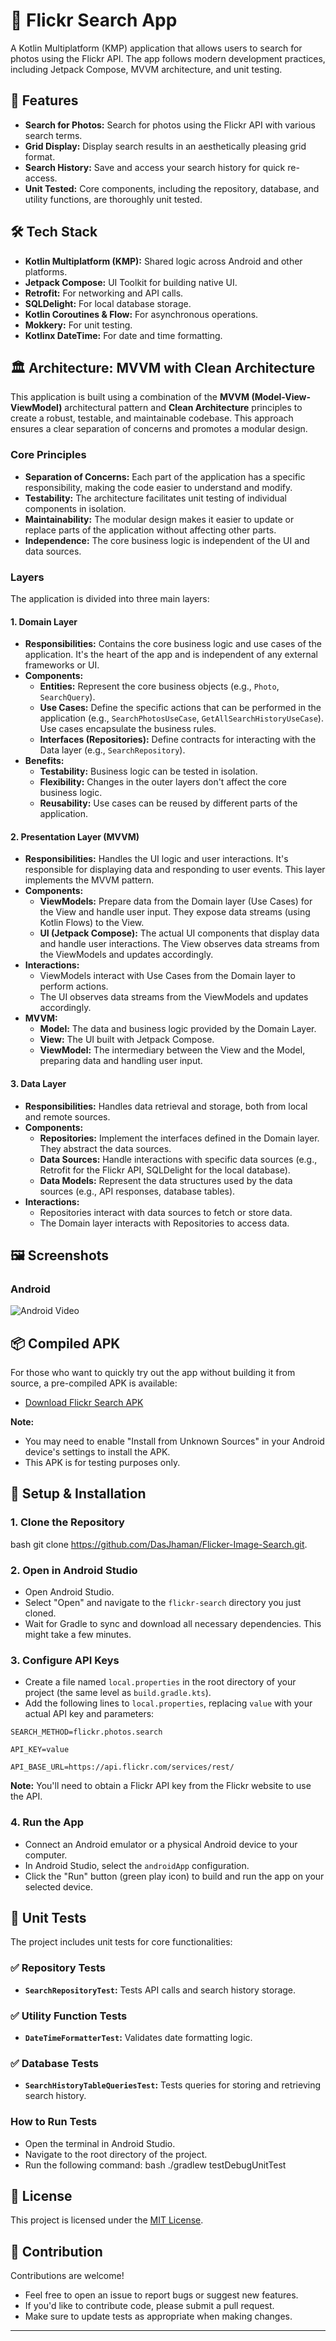 # 📸 Flickr Search App

A Kotlin Multiplatform (KMP) application that allows users to search for photos using the Flickr API. The app follows modern development practices, including Jetpack Compose, MVVM architecture, and unit testing.

## 🚀 Features

-   **Search for Photos:** Search for photos using the Flickr API with various search terms.
-   **Grid Display:** Display search results in an aesthetically pleasing grid format.
-   **Search History:** Save and access your search history for quick re-access.
-   **Unit Tested:** Core components, including the repository, database, and utility functions, are thoroughly unit tested.

## 🛠️ Tech Stack

-   **Kotlin Multiplatform (KMP):** Shared logic across Android and other platforms.
-   **Jetpack Compose:** UI Toolkit for building native UI.
-   **Retrofit:** For networking and API calls.
-   **SQLDelight:** For local database storage.
-   **Kotlin Coroutines & Flow:** For asynchronous operations.
-   **Mokkery:** For unit testing.
-   **Kotlinx DateTime:** For date and time formatting.

## 🏛️ Architecture: MVVM with Clean Architecture

This application is built using a combination of the **MVVM (Model-View-ViewModel)** architectural pattern and **Clean Architecture** principles to create a robust, testable, and maintainable codebase. This approach ensures a clear separation of concerns and promotes a modular design.

### Core Principles

-   **Separation of Concerns:** Each part of the application has a specific responsibility, making the code easier to understand and modify.
-   **Testability:** The architecture facilitates unit testing of individual components in isolation.
-   **Maintainability:** The modular design makes it easier to update or replace parts of the application without affecting other parts.
-   **Independence:** The core business logic is independent of the UI and data sources.

### Layers

The application is divided into three main layers:

#### 1. Domain Layer

-   **Responsibilities:** Contains the core business logic and use cases of the application. It's the heart of the app and is independent of any external frameworks or UI.
-   **Components:**
    -   **Entities:** Represent the core business objects (e.g., `Photo`, `SearchQuery`).
    -   **Use Cases:** Define the specific actions that can be performed in the application (e.g., `SearchPhotosUseCase`, `GetAllSearchHistoryUseCase`). Use cases encapsulate the business rules.
    -   **Interfaces (Repositories):** Define contracts for interacting with the Data layer (e.g., `SearchRepository`).
-   **Benefits:**
    -   **Testability:** Business logic can be tested in isolation.
    -   **Flexibility:** Changes in the outer layers don't affect the core business logic.
    -   **Reusability:** Use cases can be reused by different parts of the application.

#### 2. Presentation Layer (MVVM)

-   **Responsibilities:** Handles the UI logic and user interactions. It's responsible for displaying data and responding to user events. This layer implements the MVVM pattern.
-   **Components:**
    -   **ViewModels:** Prepare data from the Domain layer (Use Cases) for the View and handle user input. They expose data streams (using Kotlin Flows) to the View.
    -   **UI (Jetpack Compose):** The actual UI components that display data and handle user interactions. The View observes data streams from the ViewModels and updates accordingly.
-   **Interactions:**
    -   ViewModels interact with Use Cases from the Domain layer to perform actions.
    -   The UI observes data streams from the ViewModels and updates accordingly.
- **MVVM:**
    - **Model:** The data and business logic provided by the Domain Layer.
    - **View:** The UI built with Jetpack Compose.
    - **ViewModel:** The intermediary between the View and the Model, preparing data and handling user input.

#### 3. Data Layer

-   **Responsibilities:** Handles data retrieval and storage, both from local and remote sources.
-   **Components:**
    -   **Repositories:** Implement the interfaces defined in the Domain layer. They abstract the data sources.
    -   **Data Sources:** Handle interactions with specific data sources (e.g., Retrofit for the Flickr API, SQLDelight for the local database).
    -   **Data Models:** Represent the data structures used by the data sources (e.g., API responses, database tables).
-   **Interactions:**
    -   Repositories interact with data sources to fetch or store data.
    -   The Domain layer interacts with Repositories to access data.

## 🖼️ Screenshots

### Android
![Android Video]()

## 📦 Compiled APK

For those who want to quickly try out the app without building it from source, a pre-compiled APK is available:

-   [Download Flickr Search APK](https://www.upload-apk.com/mPSP8yCuo3EA4NA)

**Note:**

-   You may need to enable "Install from Unknown Sources" in your Android device's settings to install the APK.
-   This APK is for testing purposes only.

## 🔧 Setup & Installation

### 1. Clone the Repository
bash git clone https://github.com/DasJhaman/Flicker-Image-Search.git.

### 2. Open in Android Studio

-   Open Android Studio.
-   Select "Open" and navigate to the `flickr-search` directory you just cloned.
-   Wait for Gradle to sync and download all necessary dependencies. This might take a few minutes.

### 3. Configure API Keys

-   Create a file named `local.properties` in the root directory of your project (the same level as `build.gradle.kts`).
-   Add the following lines to `local.properties`, replacing `value` with your actual API key and parameters:


`SEARCH_METHOD=flickr.photos.search`

`API_KEY=value`

`API_BASE_URL=https://api.flickr.com/services/rest/`

**Note:** You'll need to obtain a Flickr API key from the Flickr website to use the API.

### 4. Run the App

-   Connect an Android emulator or a physical Android device to your computer.
-   In Android Studio, select the `androidApp` configuration.
-   Click the "Run" button (green play icon) to build and run the app on your selected device.

## 🧪 Unit Tests

The project includes unit tests for core functionalities:

### ✅ Repository Tests

-   **`SearchRepositoryTest`:** Tests API calls and search history storage.

### ✅ Utility Function Tests

-   **`DateTimeFormatterTest`:** Validates date formatting logic.

### ✅ Database Tests

-   **`SearchHistoryTableQueriesTest`:** Tests queries for storing and retrieving search history.

### How to Run Tests

-   Open the terminal in Android Studio.
-   Navigate to the root directory of the project.
-   Run the following command:
    bash ./gradlew testDebugUnitTest

## 📜 License

This project is licensed under the [MIT License](LICENSE).

## 🤝 Contribution

Contributions are welcome!

-   Feel free to open an issue to report bugs or suggest new features.
-   If you'd like to contribute code, please submit a pull request.
-   Make sure to update tests as appropriate when making changes.

---
